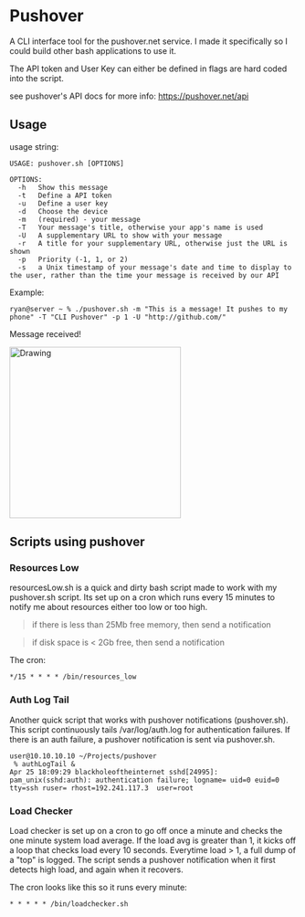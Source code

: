 # Pushover


A CLI interface tool for the pushover.net service. I made it specifically so I could build other bash applications to use it. 

The API token and User Key can either be defined in flags are hard coded into the script.


see pushover's API docs for more info: https://pushover.net/api

## Usage


usage string:
```
USAGE: pushover.sh [OPTIONS]

OPTIONS:
  -h   Show this message
  -t   Define a API token
  -u   Define a user key
  -d   Choose the device
  -m   (required) - your message
  -T   Your message's title, otherwise your app's name is used
  -U   A supplementary URL to show with your message
  -r   A title for your supplementary URL, otherwise just the URL is shown
  -p   Priority (-1, 1, or 2)
  -s   a Unix timestamp of your message's date and time to display to the user, rather than the time your message is received by our API
```

Example:
```
ryan@server ~ % ./pushover.sh -m "This is a message! It pushes to my phone" -T "CLI Pushover" -p 1 -U "http://github.com/"
```

Message received!

<img src="http://ryanwhalen.me/static/pushover.png" alt="Drawing" width=300px/>


## Scripts using pushover


### Resources Low
resourcesLow.sh is a quick and dirty bash script made to work with my pushover.sh script. Its set up on a cron which runs every 15 minutes to notify me about resources either too low or too high.

>if there is less than 25Mb free memory, then send a notification

>if disk space is < 2Gb free, then send a notification


The cron:
```
*/15 * * * * /bin/resources_low
```

### Auth Log Tail
Another quick script that works with pushover notifications (pushover.sh). This script continuously tails /var/log/auth.log for authentication failures. If there is an auth failure, a pushover notification is sent via pushover.sh.

```
user@10.10.10.10 ~/Projects/pushover
 % authLogTail &
Apr 25 18:09:29 blackholeoftheinternet sshd[24995]: pam_unix(sshd:auth): authentication failure; logname= uid=0 euid=0 tty=ssh ruser= rhost=192.241.117.3  user=root
```

### Load Checker
Load checker is set up on a cron to go off once a minute and checks the one minute system load average. If the load avg is greater than 1, it kicks off a loop that checks load every 10 seconds. Everytime load > 1, a full dump of a "top" is logged.
The script sends a pushover notification when it first detects high load, and again when it recovers.

The cron looks like this so it runs every minute:
```
* * * * * /bin/loadchecker.sh
```

